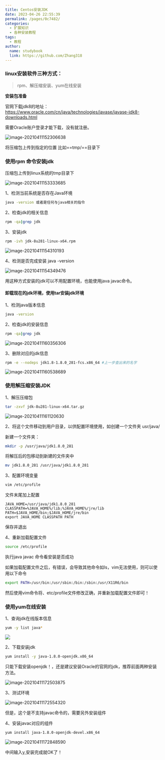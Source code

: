 ```yaml
---
title: Centos安装JDK
date: 2023-04-26 22:55:39
permalink: /pages/0c7482/
categories:
  - 扩展知识
  - 各种安装教程
tags:
  - 教程
author: 
  name: studybook
  link: https://github.com/Zhang318
---
```

### linux安装软件三种方式：

> rpm、解压缩安装、yum在线安装

**安装包准备**

官网下载jdk8的地址：https://www.oracle.com/cn/java/technologies/javase/javase-jdk8-downloads.html

需要Oracle账户登录才能下载，没有就注册。

![image-20210411152306638](https://study-book-bucket.oss-cn-shenzhen.aliyuncs.com/blog/202304262259110.png)

将压缩包上传到指定的位置 比如==tmp/==目录下

### 使用rpm 命令安装jdk

压缩包上传到linux系统的tmp目录下

![image-20210411153333685](https://study-book-bucket.oss-cn-shenzhen.aliyuncs.com/blog/202304262259498.png)

1、检测当前系统是否存在Java环境

```bash
java -version 或者是任何与java相关的指令
```

2、检查jdk的相关信息

```bash
rpm -qa|grep jdk
```

3、安装jdk

```bash
rpm -ivh jdk-8u281-linux-x64.rpm
```

![image-20210411154310193](https://study-book-bucket.oss-cn-shenzhen.aliyuncs.com/blog/202304262300648.png)

4、检测是否完成安装 java -version

![image-20210411154349476](https://study-book-bucket.oss-cn-shenzhen.aliyuncs.com/blog/202304262300668.png)

用这种方式安装的jdk可以不用配置环境，也能使用java javac命令。



#### 卸载现在的jdk环境，使用tar安装jdk环境 ####

1、检测java版本信息

```bash
java -version

```

2、检查jdk的安装信息

```bash
rpm -qa|grep jdk
```

![image-20210411160356306](https://study-book-bucket.oss-cn-shenzhen.aliyuncs.com/blog/202304262300112.png)

3、删除对应的jdk信息

```bash
rpm -e --nodeps jdk1.8-1.8.0_281-fcs.x86_64 #上一步查出来的名字
```

![image-20210411160538689](https://study-book-bucket.oss-cn-shenzhen.aliyuncs.com/blog/202304262300975.png)

### 使用解压缩安装JDK

1、解压压缩包

```bash
tar -zxvf jdk-8u281-linux-x64.tar.gz
```

![image-20210411161120630](https://study-book-bucket.oss-cn-shenzhen.aliyuncs.com/blog/202304262300086.png)

2、将这个文件移动到用户目录，以供配置环境使用，如创建一个文件夹 usr/java/

新建一个文件夹：

```bash
mkdir -p /usr/java/jdk1.8.0_281
```

将解压后的包移动到新建的文件夹中

```bash
mv jdk1.8.0_281 /usr/java/jdk1.8.0_281
```

3、配置环境变量

```bash
vim /etc/profile
```

文件末尾加上配置

```properties
JAVA_HOME=/usr/java/jdk1.8.0_281
CLASSPATH=%JAVA_HOME%/lib;%JAVA_HOME%/jre/lib
PATH=$JAVA_HOME/bin;$JAVA_HOME/jre/bin
export JAVA_HOME CLASSPATH PATH 
```

保存并退出

4、重新加载配置文件

```bash
source /etc/profile
```

执行java javac 命令看安装是否成功

如果加载配置文件之后，有错误，会导致其他命令如ls，vim无法使用，则可以使用以下命令

```bash
export PATH=/usr/bin:/usr/sbin:/bin:/sbin:/usr/X11R6/bin
```

然后使用vim命令将、etc/profile文件修改正确，并重新加载配置文件即可！

### 使用yum在线安装

1、查询jdk在线版本信息

```bash
yum -y list java*
```



![](https://study-book-bucket.oss-cn-shenzhen.aliyuncs.com/blog/202304262300436.png)

2、下载安装jdk

```bash
yum install -y java-1.8.0-openjdk.x86_64
```

只能下载安装openjdk！，还是建议安装Oracle的官网的jdk，推荐前面两种安装方法。

![image-20210411172503875](https://study-book-bucket.oss-cn-shenzhen.aliyuncs.com/blog/202304262300565.png)

3、测试环境

![image-20210411172554320](https://study-book-bucket.oss-cn-shenzhen.aliyuncs.com/blog/202304262300313.png)

但是，这个是不支持javac命令的，需要另外安装组件

4、安装javac对应的组件

```bash
yum install java-1.8.0-openjdk-devel.x86_64
```

![image-20210411172848590](https://study-book-bucket.oss-cn-shenzhen.aliyuncs.com/blog/202304262300628.png)

中间输入y,安装完成就OK了！